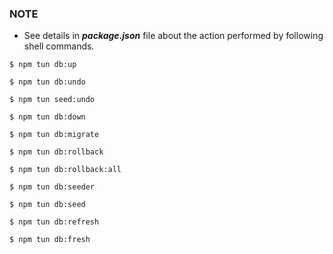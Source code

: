 ### NOTE
*   See details in ***package.json*** file about the action performed by following shell commands. 

```shell
$ npm tun db:up 

$ npm tun db:undo

$ npm tun seed:undo

$ npm tun db:down

$ npm tun db:migrate

$ npm tun db:rollback

$ npm tun db:rollback:all

$ npm tun db:seeder

$ npm tun db:seed

$ npm tun db:refresh

$ npm tun db:fresh


```